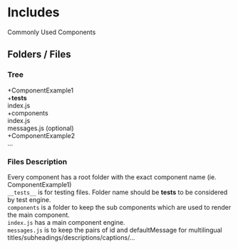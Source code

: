 # Includes

Commonly Used Components

## Folders / Files

### Tree

+ComponentExample1  
  +__tests__  
    index.js  
  +components  
  index.js  
  messages.js (optional)  
+ComponentExample2  
  ...  

### Files Description

Every component has a root folder with the exact component name (ie. ComponentExample1)  
`__tests__` is for testing files. Folder name should be __tests__ to be considered by test engine.  
`components` is a folder to keep the sub components which are used to render the main component.  
`index.js` has a main component engine.  
`messages.js` is to keep the pairs of id and defaultMessage for multilingual titles/subheadings/descriptions/captions/...  
